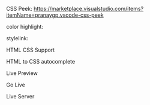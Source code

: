 CSS Peek: 
https://marketplace.visualstudio.com/items?itemName=pranaygp.vscode-css-peek

color highlight:

stylelink:

HTML CSS Support

HTML to CSS autocomplete

Live Preview

Go Live

Live Server